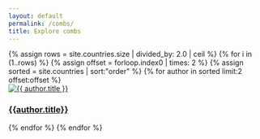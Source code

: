 ```yaml
---
layout: default
permalink: /combs/
title: Explore combs
---
```

<div class="container mb-3">
  <div class="row">
  {% assign rows = site.countries.size | divided_by: 2.0 | ceil %}
  {% for i in (1..rows) %}
  {% assign offset = forloop.index0 | times: 2 %}
  {% assign sorted = site.countries | sort:"order" %}
      {% for author in sorted limit:2 offset:offset %}
      <div class="col-md-4 mb-3">
        <div class="card h-100" >
          <a href="{{ author.url }}" class="stretched-link">
            <img class="img-fluid" src="{{author.image}}" alt="{{ author.title }}" />
          </a>
          <div class="card-body">
            <h3 class="lead mt-2">
              <a href="{{ author.url }}" class="stretched-link">{{author.title}}</a>
            </h3>
          </div>
        </div>
      </div>
      {% endfor %}
    {% endfor %}
  </div>
</div>
